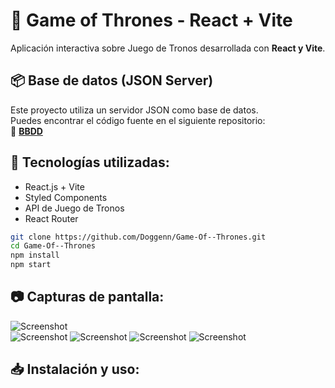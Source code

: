 # 📌 Game of Thrones - React + Vite  
Aplicación interactiva sobre Juego de Tronos desarrollada con **React y Vite**.
## 📦 Base de datos (JSON Server)
Este proyecto utiliza un servidor JSON como base de datos.  
Puedes encontrar el código fuente en el siguiente repositorio:  
🔗 **[BBDD](https://github.com/Doggenn/Game-Of--Thrones-Json-Server)**

## 🚀 Tecnologías utilizadas:
- React.js + Vite  
- Styled Components  
- API de Juego de Tronos  
- React Router  

```bash
git clone https://github.com/Doggenn/Game-Of--Thrones.git
cd Game-Of--Thrones
npm install
npm start
```

## 📷 Capturas de pantalla:
![Screenshot](https://i.imgur.com/BgGgGhb.png)  
![Screenshot](https://imgur.com/QIQpnW0.png)
![Screenshot](https://imgur.com/IObjXo6.png)
![Screenshot](https://imgur.com/4LubBpM.png)
![Screenshot](https://imgur.com/L2yVuTz.png)
## 📥 Instalación y uso:

<!--
https://github.com/Doggenn/Game-Of--Thrones.git

# React + Vite

This template provides a minimal setup to get React working in Vite with HMR and some ESLint rules.

Currently, two official plugins are available:

- [@vitejs/plugin-react](https://github.com/vitejs/vite-plugin-react/blob/main/packages/plugin-react/README.md) uses [Babel](https://babeljs.io/) for Fast Refresh
- [@vitejs/plugin-react-swc](https://github.com/vitejs/vite-plugin-react-swc) uses [SWC](https://swc.rs/) for Fast Refresh
-->
